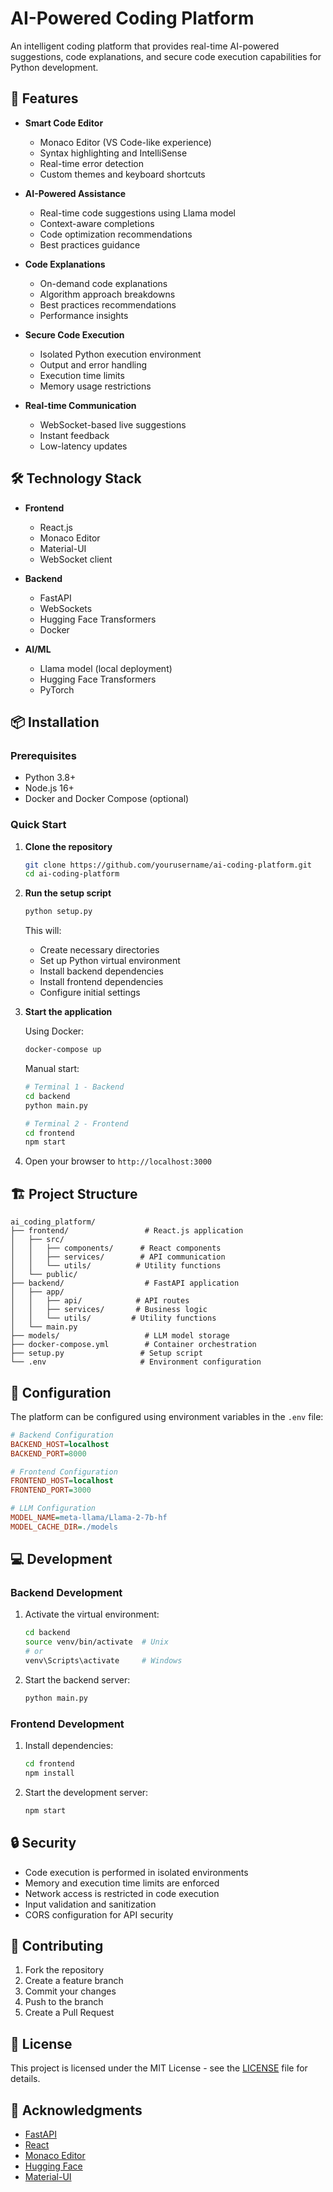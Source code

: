 # AI-Powered Coding Platform

An intelligent coding platform that provides real-time AI-powered suggestions, code explanations, and secure code execution capabilities for Python development.

## 🚀 Features

- **Smart Code Editor**
  - Monaco Editor (VS Code-like experience)
  - Syntax highlighting and IntelliSense
  - Real-time error detection
  - Custom themes and keyboard shortcuts

- **AI-Powered Assistance**
  - Real-time code suggestions using Llama model
  - Context-aware completions
  - Code optimization recommendations
  - Best practices guidance

- **Code Explanations**
  - On-demand code explanations
  - Algorithm approach breakdowns
  - Best practices recommendations
  - Performance insights

- **Secure Code Execution**
  - Isolated Python execution environment
  - Output and error handling
  - Execution time limits
  - Memory usage restrictions

- **Real-time Communication**
  - WebSocket-based live suggestions
  - Instant feedback
  - Low-latency updates

## 🛠️ Technology Stack

- **Frontend**
  - React.js
  - Monaco Editor
  - Material-UI
  - WebSocket client

- **Backend**
  - FastAPI
  - WebSockets
  - Hugging Face Transformers
  - Docker

- **AI/ML**
  - Llama model (local deployment)
  - Hugging Face Transformers
  - PyTorch

## 📦 Installation

### Prerequisites

- Python 3.8+
- Node.js 16+
- Docker and Docker Compose (optional)

### Quick Start

1. **Clone the repository**
   ```bash
   git clone https://github.com/yourusername/ai-coding-platform.git
   cd ai-coding-platform
   ```

2. **Run the setup script**
   ```bash
   python setup.py
   ```
   This will:
   - Create necessary directories
   - Set up Python virtual environment
   - Install backend dependencies
   - Install frontend dependencies
   - Configure initial settings

3. **Start the application**

   Using Docker:
   ```bash
   docker-compose up
   ```

   Manual start:
   ```bash
   # Terminal 1 - Backend
   cd backend
   python main.py

   # Terminal 2 - Frontend
   cd frontend
   npm start
   ```

4. Open your browser to `http://localhost:3000`

## 🏗️ Project Structure

```
ai_coding_platform/
├── frontend/                 # React.js application
│   ├── src/
│   │   ├── components/      # React components
│   │   ├── services/        # API communication
│   │   └── utils/          # Utility functions
│   └── public/
├── backend/                  # FastAPI application
│   ├── app/
│   │   ├── api/            # API routes
│   │   ├── services/       # Business logic
│   │   └── utils/         # Utility functions
│   └── main.py
├── models/                   # LLM model storage
├── docker-compose.yml        # Container orchestration
├── setup.py                 # Setup script
└── .env                     # Environment configuration
```

## 🔧 Configuration

The platform can be configured using environment variables in the `.env` file:

```ini
# Backend Configuration
BACKEND_HOST=localhost
BACKEND_PORT=8000

# Frontend Configuration
FRONTEND_HOST=localhost
FRONTEND_PORT=3000

# LLM Configuration
MODEL_NAME=meta-llama/Llama-2-7b-hf
MODEL_CACHE_DIR=./models
```

## 💻 Development

### Backend Development

1. Activate the virtual environment:
   ```bash
   cd backend
   source venv/bin/activate  # Unix
   # or
   venv\Scripts\activate     # Windows
   ```

2. Start the backend server:
   ```bash
   python main.py
   ```

### Frontend Development

1. Install dependencies:
   ```bash
   cd frontend
   npm install
   ```

2. Start the development server:
   ```bash
   npm start
   ```

## 🔒 Security

- Code execution is performed in isolated environments
- Memory and execution time limits are enforced
- Network access is restricted in code execution
- Input validation and sanitization
- CORS configuration for API security

## 🤝 Contributing

1. Fork the repository
2. Create a feature branch
3. Commit your changes
4. Push to the branch
5. Create a Pull Request

## 📝 License

This project is licensed under the MIT License - see the [LICENSE](LICENSE) file for details.

## 🙏 Acknowledgments

- [FastAPI](https://fastapi.tiangolo.com/)
- [React](https://reactjs.org/)
- [Monaco Editor](https://microsoft.github.io/monaco-editor/)
- [Hugging Face](https://huggingface.co/)
- [Material-UI](https://mui.com/)
